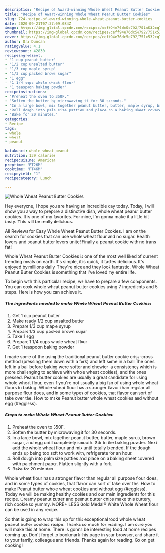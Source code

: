 ```yaml
---
description: "Recipe of Award-winning Whole Wheat Peanut Butter Cookies"
title: "Recipe of Award-winning Whole Wheat Peanut Butter Cookies"
slug: 724-recipe-of-award-winning-whole-wheat-peanut-butter-cookies
date: 2020-09-21T07:37:09.084Z
image: https://img-global.cpcdn.com/recipes/ceff94e76dc5e792/751x532cq70/whole-wheat-peanut-butter-cookies-recipe-main-photo.jpg
thumbnail: https://img-global.cpcdn.com/recipes/ceff94e76dc5e792/751x532cq70/whole-wheat-peanut-butter-cookies-recipe-main-photo.jpg
cover: https://img-global.cpcdn.com/recipes/ceff94e76dc5e792/751x532cq70/whole-wheat-peanut-butter-cookies-recipe-main-photo.jpg
author: Ora Duncan
ratingvalue: 4.1
reviewcount: 42830
recipeingredient:
- "1 cup peanut butter"
- "1/2 cup unsalted butter"
- "1/3 cup maple syrup"
- "1/3 cup packed brown sugar"
- "1 egg"
- "1 1/4 cups whole wheat flour"
- "1 teaspoon baking powder"
recipeinstructions:
- "Preheat the oven to 350F."
- "Soften the butter by microwaving it for 30 seconds."
- "In a large bowl, mix together peanut butter, butter, maple syrup, brown sugar, and egg until completely smooth. Stir in the baking powder. Next add the whole wheat flour and mix until totally blended. If the dough ends up being too soft to work with, refrigerate for an hour."
- "Roll dough into palm size patties and place on a baking sheet covered with parchment paper. Flatten slightly with a fork."
- "Bake for 20 minutes."
categories:
- Recipe
tags:
- whole
- wheat
- peanut

katakunci: whole wheat peanut 
nutrition: 139 calories
recipecuisine: American
preptime: "PT26M"
cooktime: "PT46M"
recipeyield: "1"
recipecategory: Lunch

---
```



![Whole Wheat Peanut Butter Cookies](https://img-global.cpcdn.com/recipes/ceff94e76dc5e792/751x532cq70/whole-wheat-peanut-butter-cookies-recipe-main-photo.jpg)

Hey everyone, I hope you are having an incredible day today. Today, I will show you a way to prepare a distinctive dish, whole wheat peanut butter cookies. It is one of my favorites. For mine, I'm gonna make it a little bit tasty. This will be really delicious.

All Reviews for Easy Whole Wheat Peanut Butter Cookies. I am on the search for cookies that can use whole wheat flour and no sugar. Health lovers and peanut butter lovers unite! Finally a peanut cookie with no trans fat!

Whole Wheat Peanut Butter Cookies is one of the most well liked of current trending meals on earth. It's simple, it is quick, it tastes delicious. It's enjoyed by millions daily. They're nice and they look fantastic. Whole Wheat Peanut Butter Cookies is something that I've loved my entire life.


To begin with this particular recipe, we have to prepare a few components. You can cook whole wheat peanut butter cookies using 7 ingredients and 5 steps. Here is how you can achieve it.

<!--inarticleads1-->

##### The ingredients needed to make Whole Wheat Peanut Butter Cookies:

1. Get 1 cup peanut butter
1. Make ready 1/2 cup unsalted butter
1. Prepare 1/3 cup maple syrup
1. Prepare 1/3 cup packed brown sugar
1. Take 1 egg
1. Prepare 1 1/4 cups whole wheat flour
1. Get 1 teaspoon baking powder


I made some of the using the traditional peanut butter cookie criss-cross method (pressing them down with a fork) and left some in a ball The ones left in a ball before baking were softer and chewier (a consistency which is more challenging to achieve with whole wheat cookies), and the ones pressed. Peanut butter cookies are usually a great candidate for using whole wheat flour, even if you&#39;re not usually a big fan of using whole wheat flours in baking. Whole wheat flour has a stronger flavor than regular all purpose flour does, and in some types of cookies, that flavor can sort of take over the. How to make Peanut butter whole wheat cookies and without egg (#eggless). 

<!--inarticleads2-->

##### Steps to make Whole Wheat Peanut Butter Cookies:

1. Preheat the oven to 350F.
1. Soften the butter by microwaving it for 30 seconds.
1. In a large bowl, mix together peanut butter, butter, maple syrup, brown sugar, and egg until completely smooth. Stir in the baking powder. Next add the whole wheat flour and mix until totally blended. If the dough ends up being too soft to work with, refrigerate for an hour.
1. Roll dough into palm size patties and place on a baking sheet covered with parchment paper. Flatten slightly with a fork.
1. Bake for 20 minutes.


Whole wheat flour has a stronger flavor than regular all purpose flour does, and in some types of cookies, that flavor can sort of take over the. How to make Peanut butter whole wheat cookies and without egg (#eggless). Today we will be making healthy cookies and our main ingredients for this recipe. Creamy peanut butter and peanut butter chips make this buttery, rich cookie so yummy. MORE+ LESS Gold Medal® White Whole Wheat flour can be used in any recipe. 

So that is going to wrap this up for this exceptional food whole wheat peanut butter cookies recipe. Thanks so much for reading. I am sure you will make this at home. There is gonna be interesting food at home recipes coming up. Don't forget to bookmark this page in your browser, and share it to your family, colleague and friends. Thanks again for reading. Go on get cooking!
